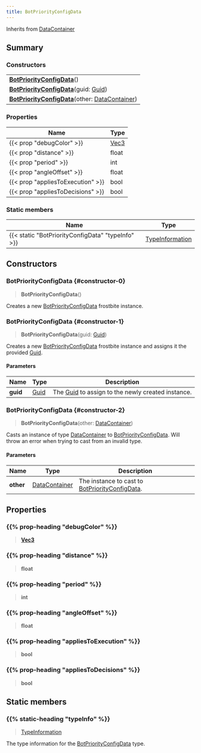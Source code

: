 ```yaml
---
title: BotPriorityConfigData
---
```


Inherits from 
[DataContainer](/vext/ref/shared/class/datacontainer)

## Summary
### Constructors
| |
| ----------- |
| **[BotPriorityConfigData](#constructor-0)**() |
| **[BotPriorityConfigData](#constructor-1)**(guid: [Guid](/vext/ref/shared/class/guid)) |
| **[BotPriorityConfigData](#constructor-2)**(other: [DataContainer](/vext/ref/shared/class/datacontainer)) |

### Properties
| Name | Type |
| ---- | ---- |
| {{< prop "debugColor" >}} | [Vec3](/vext/ref/shared/class/vec3) |
| {{< prop "distance" >}} | float |
| {{< prop "period" >}} | int |
| {{< prop "angleOffset" >}} | float |
| {{< prop "appliesToExecution" >}} | bool |
| {{< prop "appliesToDecisions" >}} | bool |

### Static members
| Name | Type |
| ---- | ---- |
| {{< static "BotPriorityConfigData" "typeInfo" >}} | [TypeInformation](/vext/ref/shared/class/typeinformation) |

## Constructors
### BotPriorityConfigData {#constructor-0}
> **BotPriorityConfigData**()

Creates a new [BotPriorityConfigData](/vext/ref/fb/botpriorityconfigdata) frostbite instance.

### BotPriorityConfigData {#constructor-1}
> **BotPriorityConfigData**(guid: [Guid](/vext/ref/shared/class/guid))

Creates a new [BotPriorityConfigData](/vext/ref/fb/botpriorityconfigdata) frostbite instance and assigns it the provided [Guid](/vext/ref/shared/class/guid).

#### Parameters
| Name | Type | Description |
| ---- | ---- | ----------- |
| **guid** | [Guid](/vext/ref/shared/class/guid) | The [Guid](/vext/ref/shared/class/guid) to assign to the newly created instance. |

### BotPriorityConfigData {#constructor-2}
> **BotPriorityConfigData**(other: [DataContainer](/vext/ref/shared/class/datacontainer))

Casts an instance of type [DataContainer](/vext/ref/shared/class/datacontainer) to [BotPriorityConfigData](/vext/ref/fb/botpriorityconfigdata). Will throw an error when trying to cast from an invalid type.

#### Parameters
| Name | Type | Description |
| ---- | ---- | ----------- |
| **other** | [DataContainer](/vext/ref/shared/class/datacontainer) | The instance to cast to [BotPriorityConfigData](/vext/ref/fb/botpriorityconfigdata). |

## Properties
### {{% prop-heading "debugColor" %}}
> **[Vec3](/vext/ref/shared/class/vec3)**

### {{% prop-heading "distance" %}}
> **float**

### {{% prop-heading "period" %}}
> **int**

### {{% prop-heading "angleOffset" %}}
> **float**

### {{% prop-heading "appliesToExecution" %}}
> **bool**

### {{% prop-heading "appliesToDecisions" %}}
> **bool**

## Static members
### {{% static-heading "typeInfo" %}}
> [TypeInformation](/vext/ref/shared/class/typeinformation)

The type information for the [BotPriorityConfigData](/vext/ref/fb/botpriorityconfigdata) type.

